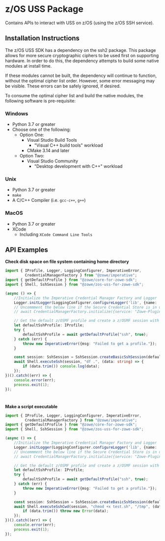 # z/OS USS Package

Contains APIs to interact with USS on z/OS (using the z/OS SSH service).

## Installation Instructions

The z/OS USS SDK has a dependency on the ssh2 package. This package allows for more secure cryptographic ciphers to be used first on supporting hardware. In order to do this, the dependency attempts to build some native modules at install time.

If these modules cannot be built, the dependency will continue to function, without the optimal cipher list order. However, some error messaging may be visible. These errors can be safely ignored, if desired.

To consume the optimal cipher list and build the native modules, the following software is pre-requisite:

### Windows
- Python 3.7 or greater
- Choose one of the following:
  - Option One: 
    - Visual Studio Build Tools
      - "Visual C++ build tools" workload
    - CMake 3.14 and later
  - Option Two:
    - Visual Studio Community
      - "Desktop development with C++" workload

### Unix
- Python 3.7 or greater
- `make`
- A C/C++ Compiler (i.e. `gcc-c++`, `g++`)

### MacOS
- Python 3.7 or greater
- XCode
  - Including `XCode Command Line Tools`

## API Examples

**Check disk space on file system containing home directory**

```typescript
import { IProfile, Logger, LoggingConfigurer, ImperativeError,
         CredentialManagerFactory } from "@zowe/imperative";
import { getDefaultProfile } from "@zowe/core-for-zowe-sdk";
import { Shell, SshSession } from "@zowe/zos-uss-for-zowe-sdk";

(async () => {
    //Initialize the Imperative Credential Manager Factory and Logger
    Logger.initLogger(LoggingConfigurer.configureLogger('lib', {name: 'test'}));
    // Uncommment the below line if the Secure Credential Store is in use
    // await CredentialManagerFactory.initialize({service: "Zowe-Plugin"});

    // Get the default z/OSMF profile and create a z/OSMF session with it
    let defaultSshProfile: IProfile;
    try {
        defaultSshProfile = await getDefaultProfile("ssh", true);
    } catch (err) {
        throw new ImperativeError({msg: "Failed to get a profile."});
    }

    const session: SshSession = SshSession.createBasicSshSession(defaultSshProfile);
    await Shell.executeSsh(session, "df .", (data: string) => {
        if (data.trim()) console.log(data);
    });
})().catch((err) => {
    console.error(err);
    process.exit(1);
});
```

#
**Make a script executable**

```typescript
import { IProfile, Logger, LoggingConfigurer, ImperativeError,
         CredentialManagerFactory } from "@zowe/imperative";
import { getDefaultProfile } from "@zowe/core-for-zowe-sdk";
import { Shell, SshSession } from "@zowe/zos-uss-for-zowe-sdk";

(async () => {
    //Initialize the Imperative Credential Manager Factory and Logger
    Logger.initLogger(LoggingConfigurer.configureLogger('lib', {name: 'test'}));
    // Uncommment the below line if the Secure Credential Store is in use
    // await CredentialManagerFactory.initialize({service: "Zowe-Plugin"});

    // Get the default z/OSMF profile and create a z/OSMF session with it
    let defaultSshProfile: IProfile;
    try {
        defaultSshProfile = await getDefaultProfile("ssh", true);
    } catch (err) {
        throw new ImperativeError({msg: "Failed to get a profile."});
    }

    const session: SshSession = SshSession.createBasicSshSession(defaultSshProfile);
    await Shell.executeSshCwd(session, "chmod +x test.sh", "/tmp", (data: string) => {
        if (data.trim()) throw new Error(data);
    });
})().catch((err) => {
    console.error(err);
    process.exit(1);
});
```

